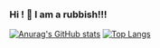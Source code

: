 ### Hi ! 👋 I am a rubbish!!!

[![Anurag's GitHub stats](https://github-readme-stats.vercel.app/api?username=zhangshikj&count_private=true&show_icons=true)](https://github.com/zhangshikj)
[![Top Langs](https://github-readme-stats.vercel.app/api/top-langs/?username=zhangshikj)](https://github.com/zhangshikj)
